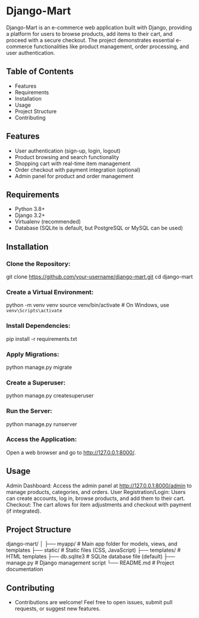 # Django-Mart
Django-Mart is an e-commerce web application built with Django, providing a platform for users to browse products, add items to their cart, and proceed with a secure checkout. The project demonstrates essential e-commerce functionalities like product management, order processing, and user authentication.

## Table of Contents
- Features
- Requirements
- Installation
- Usage
- Project Structure
- Contributing

## Features
- User authentication (sign-up, login, logout)
- Product browsing and search functionality
- Shopping cart with real-time item management
- Order checkout with payment integration (optional)
- Admin panel for product and order management

## Requirements
- Python 3.8+
- Django 3.2+
- Virtualenv (recommended)
- Database (SQLite is default, but PostgreSQL or MySQL can be used)

## Installation
### Clone the Repository:

git clone https://github.com/your-username/django-mart.git
cd django-mart

### Create a Virtual Environment:
python -m venv venv
source venv/bin/activate  # On Windows, use `venv\Scripts\activate`

### Install Dependencies:
pip install -r requirements.txt

### Apply Migrations:
python manage.py migrate

### Create a Superuser:
python manage.py createsuperuser

### Run the Server:
python manage.py runserver

### Access the Application: 
Open a web browser and go to http://127.0.0.1:8000/.

## Usage
Admin Dashboard: Access the admin panel at http://127.0.0.1:8000/admin to manage products, categories, and orders.
User Registration/Login: Users can create accounts, log in, browse products, and add them to their cart.
Checkout: The cart allows for item adjustments and checkout with payment (if integrated).

## Project Structure
django-mart/
│
├── myapp/                  # Main app folder for models, views, and templates
├── static/                 # Static files (CSS, JavaScript)
├── templates/              # HTML templates
├── db.sqlite3              # SQLite database file (default)
├── manage.py               # Django management script
└── README.md               # Project documentation

## Contributing
- Contributions are welcome! Feel free to open issues, submit pull requests, or suggest new features.